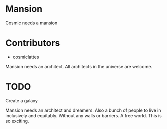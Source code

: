 # Mansion

Cosmic needs a mansion

# Contributors
- cosmiclattes

Mansion needs an architect. All architects in the universe are welcome.

# TODO
Create a galaxy

Mansion needs an architect and dreamers. Also a bunch of people to live in inclusively and equitably. Without any walls or barriers. A free world. This is so exciting.

